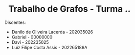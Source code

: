 <h1 align="center">Trabalho de Grafos - Turma ..</h1>
<figure>
  <figcaption>Discentes:</figcaption>
  <ul>
    <li>
      Danilo de Oliveira Lacerda - 202035026
    </li>
    <li>
      Gabriel - 00000000
    </li>
    <li>
      Davi - 202235025
    </li>
    <li>
      Luiz Filipe Costa Assis - 202265188A
    </li>
  </ul>
</figure>
